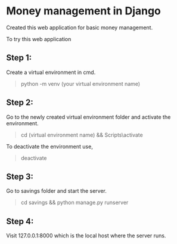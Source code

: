 # Money management in Django
Created this web application for basic money management.

To try this web application

## Step 1:
Create a virtual environment in cmd.
> python -m venv (your virtual environment name)

## Step 2:
Go to the newly created virtual environment folder and activate the environment.
> cd (virtual environment name) && Scripts\activate

To deactivate the environment use,
> deactivate

## Step 3:
Go to savings folder and start the server.
> cd savings && python manage.py runserver

## Step 4:
Visit 127.0.0.1:8000 which is the local host where the server runs.
